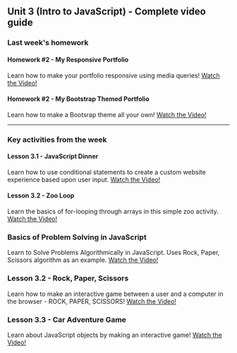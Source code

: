 ## Unit 3 (Intro to JavaScript) - Complete video guide

### Last week's homework

#### Homework #2 - My Responsive Portfolio

Learn how to make your portfolio responsive using media queries!
[Watch the Video!](https://www.youtube.com/watch?v=jF0kIhpX6tk)

#### Homework #2 - My Bootstrap Themed Portfolio

Learn how to make a Bootsrap theme all your own!
[Watch the Video!](https://youtu.be/C3cMAcsv1Lg)

---

### Key activities from the week

#### Lesson 3.1 - JavaScript Dinner

Learn how to use conditional statements to create a custom website experience based upon user input.
[Watch the Video!](https://www.youtube.com/watch?v=rlhhRVO5EOg)

#### Lesson 3.2 - Zoo Loop

Learn the basics of for-looping through arrays in this simple zoo activity.
[Watch the Video!](https://www.youtube.com/watch?v=zJO9g7S2_Xo)

### Basics of Problem Solving in JavaScript

Learn to Solve Problems Algorithmically in JavaScript. Uses Rock, Paper, Scissors algorithm as an example.
[Watch the Video!](https://www.youtube.com/watch?v=zRWDJOqeDhg&index=5&list=PLgJ8UgkiorCmEChEWfh7sxPvQwYAx3Kt0)

### Lesson 3.2 - Rock, Paper, Scissors

Learn how to make an interactive game between a user and a computer in the browser - ROCK, PAPER, SCISSORS!
[Watch the Video!](https://www.youtube.com/watch?v=Tio88WjwFO0)

### Lesson 3.3 - Car Adventure Game

Learn about JavaScript objects by making an interactive game!
[Watch the Video!](https://www.youtube.com/watch?v=jtU6YrNPv7E&feature=youtu.be)
